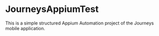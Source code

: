 # JourneysAppiumTest
This is a simple structured Appium Automation project of the Journeys mobile application. 
